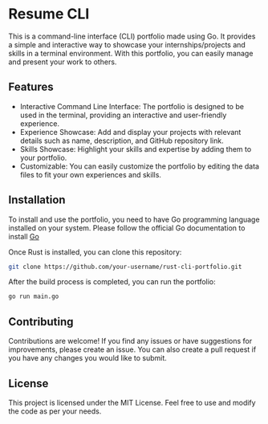 # Resume CLI

This is a command-line interface (CLI) portfolio made using Go. It provides a simple and interactive way to showcase your internships/projects and skills in a terminal environment. With this portfolio, you can easily manage and present your work to others.

## Features

- Interactive Command Line Interface: The portfolio is designed to be used in the terminal, providing an interactive and user-friendly experience.
- Experience Showcase: Add and display your projects with relevant details such as name, description, and GitHub repository link.
- Skills Showcase: Highlight your skills and expertise by adding them to your portfolio.
- Customizable: You can easily customize the portfolio by editing the data files to fit your own experiences and skills.

## Installation

To install and use the portfolio, you need to have Go programming language installed on your system. Please follow the official Go documentation to install [Go](https://go.dev/doc/install)

Once Rust is installed, you can clone this repository:

```bash
git clone https://github.com/your-username/rust-cli-portfolio.git
```

After the build process is completed, you can run the portfolio:

```bash
go run main.go
```

## Contributing

Contributions are welcome! If you find any issues or have suggestions for improvements, please create an issue.
You can also create a pull request if you have any changes you would like to submit.

## License

This project is licensed under the MIT License. Feel free to use and modify the code as per your needs.
